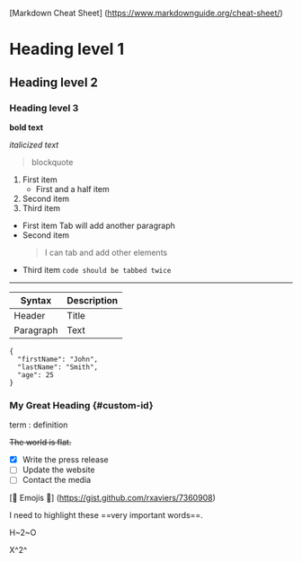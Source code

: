 [Markdown Cheat Sheet] (https://www.markdownguide.org/cheat-sheet/)

# Heading level 1

## Heading level 2

### Heading level 3

**bold text**

*italicized text*

> blockquote

1. First item
    - First and a half item
2. Second item
3. Third item

- First item
    Tab will add another paragraph
- Second item
    > I can tab and add other elements
- Third item
        `code should be tabbed twice`

---

| Syntax | Description |
| ----------- | ----------- |
| Header | Title |
| Paragraph | Text |

```
{
  "firstName": "John",
  "lastName": "Smith",
  "age": 25
}
```

### My Great Heading {#custom-id}

term
: definition

~~The world is flat.~~

- [x] Write the press release
- [ ] Update the website
- [ ] Contact the media

[:rocket: Emojis :rocket:] (https://gist.github.com/rxaviers/7360908)

I need to highlight these ==very important words==.

H~2~O

X^2^